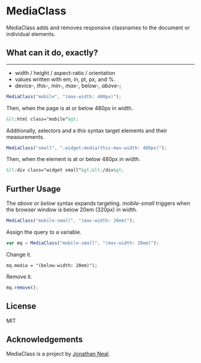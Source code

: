# MediaClass

MediaClass adds and removes responsive classnames to the document or individual elements.

## What can it do, exactly?
-----------

* width / height / aspect-ratio / orientation
* values written with em, in, pt, px, and %.
* device-*, this-*, min-*, max-*, below-*, above-*;

```js
MediaClass("mobile", "(max-width: 480px)");
```

Then, when the page is at or below 480px in width.

```html
&lt;html class="mobile"&gt;
```

Additionally, selectors and a _this_ syntax target elements and their measurements.</p>

```js
MediaClass("small", ".widget:media(this-max-width: 480px)");
```

Then, when the element is at or below 480px in width.

```html
&lt;div class="widget small"&gt;&lt;/div&gt;
```

## Further Usage

The _above_ or _below_ syntax expands targeting. _mobile-small_ triggers when the browser window is below 20em (320px) in width.

```js
MediaClass("mobile-small", "(max-width: 20em)");
```

Assign the query to a variable.

```js
var mq = MediaClass("mobile-small", "(max-width: 20em)");
```

Change it.

```
mq.media = "(below-width: 20em)");
```

Remove it.

```js
mq.remove();
```

## License

MIT

## Acknowledgements

MediaClass is a project by [Jonathan Neal](http://twitter.com/jon_neal).
